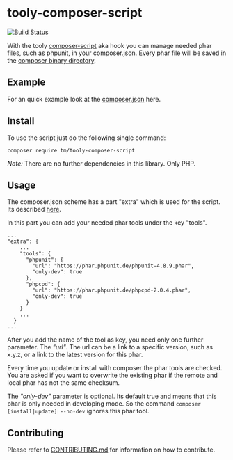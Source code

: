 # tooly-composer-script

[![Build Status](https://travis-ci.org/tommy-muehle/tooly-composer-script.svg?branch=master)](https://travis-ci.org/tommy-muehle/tooly-composer-script)

With the tooly [composer-script](https://getcomposer.org/doc/articles/scripts.md) aka hook you can manage needed phar files, such as phpunit, in your composer.json.
Every phar file will be saved in the [composer binary directory](https://getcomposer.org/doc/articles/vendor-binaries.md).

## Example

For an quick example look at the [composer.json](composer.json#L48-L57) here.
 
## Install

To use the script just do the following single command:

```
composer require tm/tooly-composer-script
```

*Note:*
There are no further dependencies in this library. Only PHP.

## Usage

The composer.json scheme has a part "extra" which is used for the script.
Its described [here](https://getcomposer.org/doc/04-schema.md#extra).

In this part you can add your needed phar tools under the key "tools".

```
...
"extra": {
    ...
    "tools": {
      "phpunit": {
        "url": "https://phar.phpunit.de/phpunit-4.8.9.phar",
        "only-dev": true
      },
      "phpcpd": {
        "url": "https://phar.phpunit.de/phpcpd-2.0.4.phar",
        "only-dev": true
      }
    }
    ...
  }
...
```

After you add the name of the tool as key, you need only one further parameter. The *"url"*.
The url can be a link to a specific version, such as x.y.z, or a link to the latest version for this phar.

Every time you update or install with composer the phar tools are checked. You are asked if you want to overwrite
the existing phar if the remote and local phar has not the same checksum. 

The *"only-dev"* parameter is optional. Its default true and means that this phar is only needed in developing mode.
So the command ```composer [install|update] --no-dev``` ignores this phar tool.

## Contributing

Please refer to [CONTRIBUTING.md](CONTRIBUTING.md) for information on how to contribute.

